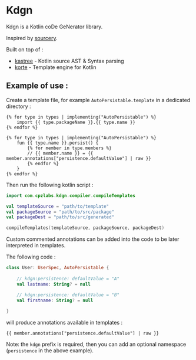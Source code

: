 # Kdgn

Kdgn is a Kotlin coDe GeNerator library.

Inspired by [sourcery](https://github.com/krzysztofzablocki/Sourcery).

Built on top of :

- [kastree](https://github.com/cretz/kastree) - Kotlin source AST & Syntax parsing
- [korte](https://korlibs.soywiz.com/korte/) - Template engine for Kotlin

Example of use :
--

Create a template file, for example `AutoPersistable.template` in a dedicated directory :

```
{% for type in types | implementing("AutoPersistable") %}
    import {{ type.packageName }}.{{ type.name }}
{% endfor %}

{% for type in types | implementing("AutoPersistable") %}
    fun {{ type.name }}.persist() {
        {% for member in type.members %}
        // {{ member.name }} = {{ member.annotations["persistence.defaultValue"] | raw }}
        {% endfor %}
    }
{% endfor %}
```

Then run the following kotlin script :

```kotlin
import com.cpzlabs.kdgn.compiler.compileTemplates

val templateSource = "path/to/template"
val packageSource = "path/to/src/package"
val packageDest = "path/to/src/generated"

compileTemplates(templateSource, packageSource, packageDest)
```

Custom commented annotations can be added into the code to be later interpreted in templates.

The following code :

```kotlin
class User: UserSpec, AutoPersistable {
    
    // kdgn:persistence: defaultValue = "A"
    val lastname: String? = null

    // kdgn:persistence: defaultValue = "B"
    val firstname: String? = null
    
}
```

will produce annotations available in templates :

```
{{ member.annotations["persistence.defaultValue"] | raw }}
```

Note: the `kdgn` prefix is required, then you can add an optional namespace (`persistence` in the above example).
